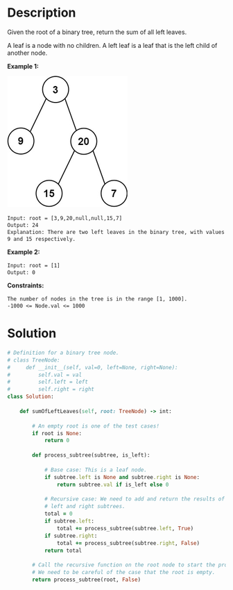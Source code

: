 # Description
Given the root of a binary tree, return the sum of all left leaves.

A leaf is a node with no children. A left leaf is a leaf that is the left child of another node.

**Example 1:**

![](https://github.com/JiayingLi0803/StrugglingLeetCode/blob/main/Figures/Problem404.jpeg)
```
Input: root = [3,9,20,null,null,15,7]
Output: 24
Explanation: There are two left leaves in the binary tree, with values 9 and 15 respectively.
```
**Example 2:**
```
Input: root = [1]
Output: 0
```
**Constraints:**
```
The number of nodes in the tree is in the range [1, 1000].
-1000 <= Node.val <= 1000
```
# Solution
```ruby
# Definition for a binary tree node.
# class TreeNode:
#     def __init__(self, val=0, left=None, right=None):
#         self.val = val
#         self.left = left
#         self.right = right
class Solution:
    
    def sumOfLeftLeaves(self, root: TreeNode) -> int:
        
        # An empty root is one of the test cases!
        if root is None:
            return 0

        def process_subtree(subtree, is_left):
            
            # Base case: This is a leaf node.
            if subtree.left is None and subtree.right is None:
                return subtree.val if is_left else 0
            
            # Recursive case: We need to add and return the results of the 
            # left and right subtrees.
            total = 0
            if subtree.left:
                total += process_subtree(subtree.left, True)
            if subtree.right:
                total += process_subtree(subtree.right, False)
            return total
        
        # Call the recursive function on the root node to start the process.
        # We need to be careful of the case that the root is empty.
        return process_subtree(root, False)
```
